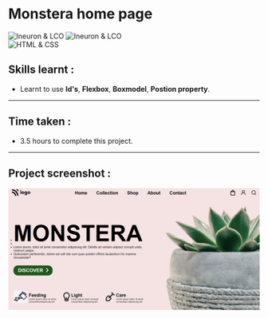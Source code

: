 # Monstera home page
![Ineuron & LCO](https://img.shields.io/badge/Ineuron-LCO-brightgreen) 
![Ineuron & LCO](https://img.shields.io/badge/Hitesh%20Choudhary-Full--stack--JS--bootcamp-brightgreen)
<br>
![HTML & CSS](https://img.shields.io/badge/HTML-CSS-yellowgreen)

## Skills learnt :
- Learnt to use **Id's**, **Flexbox**, **Boxmodel**, **Postion property**.
***
## Time taken :
- 3.5 hours to complete this project.
***
## Project screenshot :
![Project-6/Monstera home page](Project-SS.PNG)